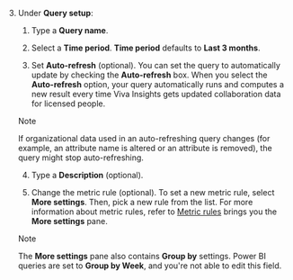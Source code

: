  3. Under **Query setup**:
    
    1. Type a **Query name**.

    1. Select a **Time period**. **Time period** defaults to **Last 3 months**.
    
    1. Set **Auto-refresh** (optional). You can set the query to automatically update by checking the **Auto-refresh** box. When you select the **Auto-refresh** option, your query automatically runs and computes a new result every time Viva Insights gets updated collaboration data for licensed people.

    >[!Note]
    >If organizational data used in an auto-refreshing query changes (for example, an attribute name is altered or an attribute is removed), the query might stop auto-refreshing. 


    4. Type a **Description** (optional).
    
    5. Change the metric rule (optional). To set a new metric rule, select **More settings**. Then, pick a new rule from the list. For more information about metric rules, refer to [Metric rules](../../metric-rules.md) brings you the **More settings** pane.

    >[!Note]
    >The **More settings** pane also contains **Group by** settings. Power BI queries are set to **Group by Week**, and you're not able to edit this field.